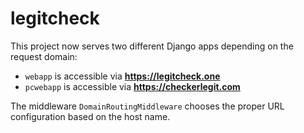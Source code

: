 # legitcheck

This project now serves two different Django apps depending on the request domain:

- `webapp` is accessible via **https://legitcheck.one**
- `pcwebapp` is accessible via **https://checkerlegit.com**

The middleware `DomainRoutingMiddleware` chooses the proper URL configuration based on the host name.
